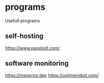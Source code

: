 # programs
Usefull programs

## self-hosting
https://www.passbolt.com/

## software monitoring
https://inspector.dev
https://uptimerobot.com/
